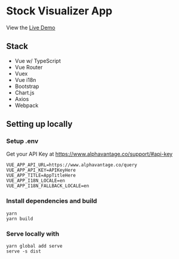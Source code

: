 # Stock Visualizer App

View the [Live Demo](http://mcap.nikhilwadekar.com.s3-website.ca-central-1.amazonaws.com/)

## Stack
- Vue w/ TypeScript
- Vue Router
- Vuex
- Vue i18n
- Bootstrap
- Chart.js
- Axios
- Webpack

## Setting up locally

### Setup .env

Get your API Key at https://www.alphavantage.co/support/#api-key

```
VUE_APP_API_URL=https://www.alphavantage.co/query
VUE_APP_API_KEY=APIKeyHere
VUE_APP_TITLE=AppTitleHere
VUE_APP_I18N_LOCALE=en
VUE_APP_I18N_FALLBACK_LOCALE=en
```

### Install dependencies and build
```
yarn
yarn build 
```
### Serve locally with
```
yarn global add serve 
serve -s dist
```